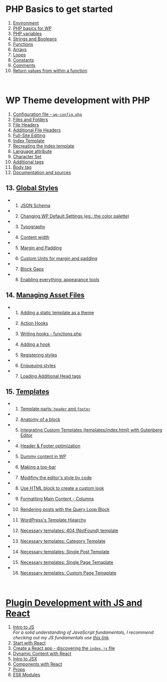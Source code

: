 # PHP Basics to get started

1. [Environment](https://github.com/Klosmi/WP-dev/blob/main/WPDevNotes.md#environment)  
2. [PHP basics for WP](https://github.com/Klosmi/WP-dev/blob/main/WPDevNotes.md#php)     
3. [PHP variables](https://github.com/Klosmi/WP-dev/blob/main/WPDevNotes.md#php-variables)     
4. [Strings and Booleans](https://github.com/Klosmi/WP-dev/blob/main/WPDevNotes.md#strings-and-booleans)     
5. [Functions](https://github.com/Klosmi/WP-dev/blob/main/WPDevNotes.md#functions)     
6. [Arrays](https://github.com/Klosmi/WP-dev/blob/main/WPDevNotes.md#arrays)     
7. [Loops](https://github.com/Klosmi/WP-dev/blob/main/WPDevNotes.md#loops)     
8. [Constants](https://github.com/Klosmi/WP-dev/blob/main/WPDevNotes.md#constants)     
9. [Comments](https://github.com/Klosmi/WP-dev/blob/main/WPDevNotes.md#comments)   
10. [Return values from within a function](https://github.com/Klosmi/WP-dev/blob/main/WPDevNotes.md#return-values-from-within-a-function)

<br>

# WP Theme development with PHP

1. [Configuration file - `wp-config.php`](https://github.com/Klosmi/WP-dev/blob/main/WPDevNotes.md#configuration-file)      
2. [Files and Folders](https://github.com/Klosmi/WP-dev/blob/main/WPDevNotes.md#files-and-folders-of-wordpress)  
3. [File Headers](https://github.com/Klosmi/WP-dev/blob/main/WPDevNotes.md#file-headers)      
4. [Additional File Headers](https://github.com/Klosmi/WP-dev/blob/main/WPDevNotes.md#additional-file-headers)   
5. [Full-Site Editing](https://github.com/Klosmi/WP-dev/blob/main/WPDevNotes.md#full-site-editing-fse)      
6. [Index Template](https://github.com/Klosmi/WP-dev/blob/main/WPDevNotes.md#index-template)     
7. [Recreating the index template](https://github.com/Klosmi/WP-dev/blob/main/WPDevNotes.md#recreating-the-index-template)     
8. [Language attribute](https://github.com/Klosmi/WP-dev/blob/main/WPDevNotes.md#language-attribute)   
9. [Character Set](https://github.com/Klosmi/WP-dev/blob/main/WPDevNotes.md#character-set)     
10. [Additional tags](https://github.com/Klosmi/WP-dev/blob/main/WPDevNotes.md#additional-tags)    
11. [Body tag](https://github.com/Klosmi/WP-dev/blob/main/WPDevNotes.md#body-tag)     
12. [Documentation and sources](https://github.com/Klosmi/WP-dev/blob/main/WPDevNotes.md#documentation-and-sources)    
## 13. [Global Styles](https://github.com/Klosmi/WP-dev/blob/main/WPDevNotes.md#global-styles)     
-  1. [JSON Schema](https://github.com/Klosmi/WP-dev/blob/main/WPDevNotes.md#json-schema)    
-  2. [Changing WP Default Settings (eg.: the color palette)](https://github.com/Klosmi/WP-dev/blob/main/WPDevNotes.md#changing-wp-default-settings-eg-the-color-palette)
-  3. [Typography](https://github.com/Klosmi/WP-dev/blob/main/WPDevNotes.md#wp-typography---font-settings)     
-  4. [Content width](https://github.com/Klosmi/WP-dev/blob/main/WPDevNotes.md#content-width)      
-  5. [Margin and Padding](https://github.com/Klosmi/WP-dev/blob/main/WPDevNotes.md#margin-and-padding)
-  6. [Custom Units for margin and padding](https://github.com/Klosmi/WP-dev/blob/main/WPDevNotes.md#custom-units-for-margin-and-padding)      
-  7. [Block Gaps](https://github.com/Klosmi/WP-dev/blob/main/WPDevNotes.md#block-gaps)      
-  8. [Enabling everything: appearance tools](https://github.com/Klosmi/WP-dev/blob/main/WPDevNotes.md#enabling-everything-appearance-tools)
## 14. [Managing Asset Files](https://github.com/Klosmi/WP-dev/blob/main/WPDevNotes.md#managing-asset-files)
- 1. [Adding a static template as a theme](https://github.com/Klosmi/WP-dev/blob/main/WPDevNotes.md#adding-a-static-template-as-a-theme)   
- 2. [Action Hooks](https://github.com/Klosmi/WP-dev/blob/main/WPDevNotes.md#action-hooks)   
- 3. [Writing hooks - functions.php](https://github.com/Klosmi/WP-dev/blob/main/WPDevNotes.md#writing-hooks---functionsphp)    
- 4. [Adding a hook](https://github.com/Klosmi/WP-dev/blob/main/WPDevNotes.md#adding-a-hook)    
- 5. [Registering styles](https://github.com/Klosmi/WP-dev/blob/main/WPDevNotes.md#registering-styles)   
- 6. [Enqueuing styles](https://github.com/Klosmi/WP-dev/blob/main/WPDevNotes.md#enqueuing-styles)
- 7. [Loading Additional Head tags](https://github.com/Klosmi/WP-dev/blob/main/WPDevNotes.md#loading-additional-head-tags)
## 15. [Templates](https://github.com/Klosmi/WP-dev/blob/main/WPDevNotes.md#templates)    
- 1. [Template parts: `header` and `footer`](https://github.com/Klosmi/WP-dev/blob/main/WPDevNotes.md#template-part-header-and-footer)
- 2. [Anatomy of a block](https://github.com/Klosmi/WP-dev/blob/main/WPDevNotes.md#anatomy-of-a-block)
- 5. [Integrating Custom Templates (templates/index.html) with Gutenberg Editor](https://github.com/Klosmi/WP-dev/blob/main/WPDevNotes.md#integrating-custom-templates-templatesindexhtml-with-gutenberg-editor)   
- 4. [Header & Footer optimization](https://github.com/Klosmi/WP-dev/blob/main/WPDevNotes.md#header-footer-optimization)
- 5. [Dummy content in WP](https://github.com/Klosmi/WP-dev/blob/main/WPDevNotes.md#dummy-content-in-wp)
- 6. [Making a top-bar](https://github.com/Klosmi/WP-dev/blob/main/WPDevNotes.md#making-a-top-bar)
- 7. [Modifiny the editor's style by code](https://github.com/Klosmi/WP-dev/blob/main/WPDevNotes.md#modifiny-the-editors-style-by-code)
- 8. [Use HTML block to create a custom look](https://github.com/Klosmi/WP-dev/blob/main/WPDevNotes.md#use-html-block-to-create-a-custom-look)
- 9. [Formatting Main Content - Columns](https://github.com/Klosmi/WP-dev/blob/main/WPDevNotes.md#formatting-main-content---columns)   
- 10. [Rendering posts with the Query Loop Block](https://github.com/Klosmi/WP-dev/blob/main/WPDevNotes.md#rendering-posts-with-the-query-loop-block)     
- 11. [WordPress's Template Hiearchy](https://github.com/Klosmi/WP-dev/blob/main/WPDevNotes.md#wordpresss-template-hiearchy)    
- 12. [Necessary templates: 404 (NotFound) template](https://github.com/Klosmi/WP-dev/blob/main/WPDevNotes.md#necessary-templates-404-notfound-template)
- 13. [Necessary templates: Category Template](https://github.com/Klosmi/WP-dev/blob/main/WPDevNotes.md#necessary-templates-category-template)
- 14. [Necessary templates: Single Post Template](https://github.com/Klosmi/WP-dev/blob/main/WPDevNotes.md#necessary-templates-single-post-template)
- 15. [Necessary templates: Single Page Temaplate](https://github.com/Klosmi/WP-dev/blob/main/WPDevNotes.md#necessary-templates-single-page-temaplate)
- 16. [Necessary templates: Custom Page Temaplate](https://github.com/Klosmi/WP-dev/blob/main/WPDevNotes.md#necessary-templates-custom-page-temaplate)

<br>

# [Plugin Development with JS and React](https://developer.wordpress.org/news/2024/03/26/how-to-use-wordpress-react-components-for-plugin-pages/)    

1. [Intro to JS](https://github.com/Klosmi/WP-dev/blob/main/WPDevNotes.md#intro-to-js)        
*For a solid understanding of JavaScript fundamentals, I recommend checking out my JS fundamentals use [this link](https://github.com/Klosmi/html-basics?tab=readme-ov-file#javascript--basics).*
2. [Start with React](https://github.com/Klosmi/WP-dev/blob/main/WPDevNotes.md#intro-to-react)
3. [Create a React app - discovering the `index.js` file](https://github.com/Klosmi/WP-dev/blob/main/WPDevNotes.md#creating-a-react-app---discovering-the-indexjs-file)
4. [Dynamic Content with React](https://github.com/Klosmi/WP-dev/blob/main/WPDevNotes.md#dynamic-content-with-react)
5. [Intro to JSX](https://github.com/Klosmi/WP-dev/blob/main/WPDevNotes.md#intro-to-jsx)
6. [Components with React](https://github.com/Klosmi/WP-dev/blob/main/WPDevNotes.md#components-with-react)
7. [Props](https://github.com/Klosmi/WP-dev/blob/main/WPDevNotes.md#props)
8. [ES6 Modules](https://github.com/Klosmi/WP-dev/blob/main/WPDevNotes.md#es6-modules)         
